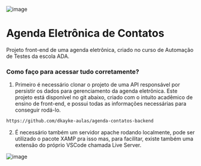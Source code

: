 ![image](https://user-images.githubusercontent.com/68701354/229578694-ff6c86a7-35e5-42c8-8b40-defa383e2498.png)

# Agenda Eletrônica de Contatos

Projeto front-end de uma agenda eletrônica, criado no curso de Automação de Testes da escola ADA.

### Como faço para acessar tudo corretamente?

1. Primeiro é necessário clonar o projeto de uma API responsável por persistir os dados para gerenciamento da agenda eletrônica. Este projeto está disponível no git abaixo, criado com o intuito acadêmico de ensino de front-end, e possui todas as informações necessárias para conseguir rodá-lo.

```sh
https://github.com/dkayke-aulas/agenda-contatos-backend
```

2. É necessário também um servidor apache rodando localmente, pode ser utilizado o pacote XAMP pra isso mas, para facilitar, existe também uma extensão do próprio VSCode chamada Live Server. 

![image](https://user-images.githubusercontent.com/68701354/229581159-1d6b7572-6763-41f4-8c49-9d3866f4fd8b.png)
